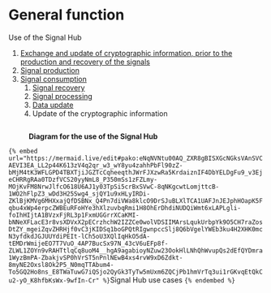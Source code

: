 # General function

Use of the Signal Hub

1. [Exchange and update of cryptographic information, prior to the production and recovery of the signals](../how-to/exchange-or-update-of-cryptographic-information.md)
2. [Signal production](../how-to/production-of-signals.md)
3. [Signal consumption](../how-to/signal-consumption.md)
   1. [Signal recovery](../how-to/signal-recovery.md)
   2. [Signal processing](https://app.gitbook.com/o/KXYtsf32WSKm6ga638R3/s/zwqHiUqrZCs3zNnHdc9A/)
   3. [Data update](https://app.gitbook.com/o/KXYtsf32WSKm6ga638R3/s/zwqHiUqrZCs3zNnHdc9A/)
   4. Update of the cryptographic information

<figure><img src="../.gitbook/assets/casi uso sh.png" alt=""><figcaption><p><strong>Diagram for the use of the Signal Hub</strong></p></figcaption></figure>

`{% embed url="https://mermaid.live/edit#pako:eNqNVNtu00AQ_ZXR8gBISXGcNGksVAnSVCAEVI3EA_LL2p44K613zV4q2qr_w3_wY8yu4zahhPbFl90zZ-bMjM4tK3WFLGPD4TBXTjiJGZTcCqheeqthJWrFJXzwRa5KrdaiznIF4DbYELDgFu9_v3EjeCHRRgRAa0TDzfVCS20yyNmL8_P350mSs1zFZLmy-MOjKvFM8NrwJlfcO618U6AJ1y03TpSi5crBxSVwC-8qNKgcwtLomjttcB-1WO2hFlpZ3_wDd3H25Swg4_sjQY1u9xHLyIRDi-ZKlBjKMVg6MHXxajQfDSBNx_Q4Pn7diVWa8klcO9DrSJuBLXlTCA1UAFJnJEJphHOapK5Fqbu4xWp4erpcZWBEuRFoHYe3hXlzuvbqRmi1H8OhErDhdiNUDQiWmt6xLAPLgli-foIhHIjtA1BVzxFjRL3p1FxmUGGrrXCaKMI-bNNeXFLacE3r8vsXDVxX2pECrzhchW2IZZCe0wolVDSIIMArsLqukUrbpYk9O5CH7raZosDtZY_mgeiZqvZHRHjf0vC3jKIDSq1boGPQtRIgwnpccSlj8Q6bVgelYWEb3ku4H2XHK0mcN3yfdkdJGJUUYdiPEIt-lCh5oU3XQlIqHkO5dA-tEMDrWmijeEO7T7VuO_4AP7BucSx97N_43cV6uEFp8f-ZLWL1ZOYn9vRAHTtlqCq8uoM4__hgA9agabioyNZuw23OokHlLNhQhWvupQs2dEfQYDmra1WyzBmPA-ZbakjvSP0hVrST5nPnlNEwB4xs4rvW9xD6Zdkt-8myNE2Oxsl8Ok2P5_N0mqTTAbum4-To5GQ2Ho8ns_E8TWaTuwG7iQSjo2QyGk3TyTw5mUxm6ZQCjPb1hmVrTq3ui1rGKvqEtQkCu2-yO_K8hfbKsWx-9wfIn-Cr" %}`Signal Hub use cases `{% endembed %}`